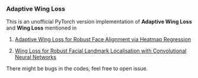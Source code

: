 ### Adaptive Wing Loss 

This is an unofficial PyTorch version implementation of 
**Adaptive Wing Loss** and **Wing Loss** mentioned in 

1. [Adaptive Wing Loss for Robust Face Alignment via Heatmap Regression](https://arxiv.org/pdf/1904.07399.pdf)

2. [Wing Loss for Robust Facial Landmark Localisation with Convolutional Neural Networks](https://arxiv.org/abs/1711.06753)



There might be bugs in the codes, feel free to open issue.

